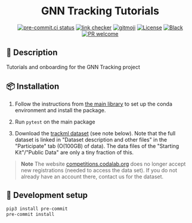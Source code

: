 <div align="center">

# GNN Tracking Tutorials

<!-- ALL-CONTRIBUTORS-BADGE:START - Do not remove or modify this section -->
<!-- ALL-CONTRIBUTORS-BADGE:END -->
<!-- [![Documentation Status](https://readthedocs.org/projects/gnn-tracking-tutorials/badge/?version=latest)](https://gnn-tracking-tutorials.readthedocs.io/) -->
<!-- [![Pypi status](https://badge.fury.io/py/gnn-tracking-tutorials.svg)](https://pypi.org/project/gnn-tracking-tutorials/) -->

[![pre-commit.ci status](https://results.pre-commit.ci/badge/github/gnn-tracking/tutorials/main.svg)](https://results.pre-commit.ci/latest/github/gnn-tracking/tutorials/main)
[![link checker](https://github.com/gnn-tracking/tutorials/actions/workflows/check-links.yaml/badge.svg)](https://github.com/gnn-tracking/tutorials/actions/workflows/check-links.yaml)
[![gitmoji](https://img.shields.io/badge/gitmoji-%20😜%20😍-FFDD67.svg)](https://gitmoji.dev)
[![License](https://img.shields.io/github/license/gnn-tracking/tutorials)](https://github.com/gnn-tracking/tutorials/blob/master/LICENSE.txt)
[![Black](https://img.shields.io/badge/code%20style-black-000000.svg)](https://github.com/python/black)
[![PR welcome](https://img.shields.io/badge/PR-Welcome-%23FF8300.svg)](https://git-scm.com/book/en/v2/GitHub-Contributing-to-a-Project)

</div>

## 📝 Description

Tutorials and onboarding for the GNN Tracking project

## 📦 Installation

1. Follow the instructions from [the main library](https://github.com/gnn-tracking/gnn_tracking)
   to set up the conda environment and install the package.

2. Run `pytest` on the main package

3. Download the [trackml dataset](https://competitions.codalab.org/competitions/20112) (see note below).
   Note that the full dataset is linked in "Dataset description and other files" in the "Participate"
   tab (O(100GB) of data). The data files of the "Starting Kit"/"Public Data" are only a tiny fraction
   of this.

> **Note**
> The website [competitions.codalab.org](https://competitions.codalab.org/) does no longer accept new
> registrations (needed to access the data set). If you do not already have an account there,
> contact us for the dataset.

## 🧰 Development setup

```bash
pip3 install pre-commit
pre-commit install
```
